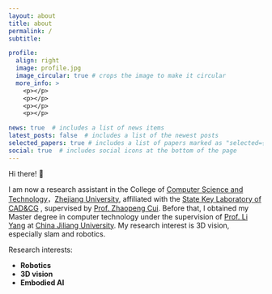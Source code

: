 ```yaml
---
layout: about
title: about
permalink: /
subtitle: 

profile:
  align: right
  image: profile.jpg
  image_circular: true # crops the image to make it circular
  more_info: >
    <p></p>
    <p></p>
    <p></p>
    <p></p>

news: true  # includes a list of news items
latest_posts: false  # includes a list of the newest posts
selected_papers: true # includes a list of papers marked as "selected={true}"
social: true  # includes social icons at the bottom of the page
---
```


Hi there! 👋

I am now a research assistant in the  College of [Computer Science and Technology](http://www.cs.zju.edu.cn/)，[Zhejiang University](https://www.zju.edu.cn/english/),  affiliated with the [State Key Laboratory of CAD&CG](http://www.cad.zju.edu.cn/index.html) , supervised 
by [Prof. Zhaopeng Cui](https://zhpcui.github.io/). Before that, I obtained my Master degree in computer technology under the supervision of  [Prof. Li Yang](https://baike.baidu.com/item/%E6%9D%A8%E5%8A%9B/61160994) at [China Jiliang University](https://www.cjlu.edu.cn/). My research interest is 3D vision, especially slam and robotics.

Research interests:
  - **Robotics**
  - **3D vision**
  - **Embodied AI**
